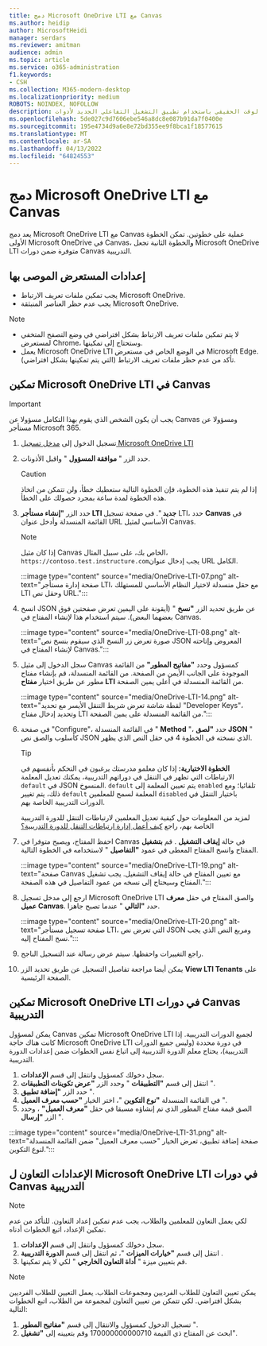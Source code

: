 ```yaml
---
title: دمج Microsoft OneDrive LTI مع Canvas
ms.author: heidip
author: MicrosoftHeidi
manager: serdars
ms.reviewer: amitman
audience: admin
ms.topic: article
ms.service: o365-administration
f1.keywords:
- CSH
ms.collection: M365-modern-desktop
ms.localizationpriority: medium
ROBOTS: NOINDEX, NOFOLLOW
description: إنشاء الواجبات ووضع الدرجات عليها، وإنشاء محتوى الدورة التدريبية وتنسيقه، والتعاون في العمل على الملفات في الوقت الحقيقي باستخدام تطبيق التشغيل التفاعلي الجديد لأدوات Microsoft OneDrive Learning ل Canvas.
ms.openlocfilehash: 5de027c9d7606ebe546a8dc8e087b91da7f0400e
ms.sourcegitcommit: 195e4734d9a6e8e72bd355ee9f8bca1f18577615
ms.translationtype: MT
ms.contentlocale: ar-SA
ms.lasthandoff: 04/13/2022
ms.locfileid: "64824553"
---
```

# <a name="integrate-microsoft-onedrive-lti-with-canvas"></a>دمج Microsoft OneDrive LTI مع Canvas

يعد دمج Microsoft OneDrive LTI مع Canvas عملية على خطوتين. تمكن الخطوة الأولى Microsoft OneDrive في Canvas، والخطوة الثانية تجعل Microsoft OneDrive LTI متوفرة ضمن دورات Canvas التدريبية.

## <a name="recommended-browser-settings"></a>إعدادات المستعرض الموصى بها

- يجب تمكين ملفات تعريف الارتباط Microsoft OneDrive.
- يجب عدم حظر العناصر المنبثقة Microsoft OneDrive.

> [!NOTE]
>
> - لا يتم تمكين ملفات تعريف الارتباط بشكل افتراضي في وضع التصفح المتخفي لمستعرض Chrome، وستحتاج إلى تمكينها.
> - يعمل Microsoft OneDrive LTI في الوضع الخاص في مستعرض Microsoft Edge. تأكد من عدم حظر ملفات تعريف الارتباط (التي يتم تمكينها بشكل افتراضي).

## <a name="enable-microsoft-onedrive-lti-in-canvas"></a>تمكين Microsoft OneDrive LTI في Canvas

> [!IMPORTANT]
> يجب أن يكون الشخص الذي يقوم بهذا التكامل مسؤولا عن Canvas ومسؤولا عن مستأجر Microsoft 365.

1. تسجيل الدخول إلى <a href="https://onedrivelti.microsoft.com/admin" target="_blank">مدخل تسجيل Microsoft OneDrive LTI</a>
2. حدد الزر " **موافقة المسؤول** " واقبل الأذونات.

   > [!CAUTION]
   > إذا لم يتم تنفيذ هذه الخطوة، فإن الخطوة التالية ستعطيك خطأ، ولن تتمكن من اتخاذ هذه الخطوة لمدة ساعة بمجرد حصولك على الخطأ.

3. حدد الزر **"إنشاء مستأجر LTI جديد** ". في صفحة تسجيل LTI، حدد **Canvas** في القائمة المنسدلة وأدخل عنوان URL الأساسي لمثيل Canvas.

   > [!NOTE]
   > إذا كان مثيل Canvas الخاص بك، على سبيل المثال، `https://contoso.test.instructure.com`يجب إدخال عنوان URL الكامل.

   :::image type="content" source="media/OneDrive-LTI-07.png" alt-text="صفحة إدارة مستأجر LTI، مع حقل منسدلة لاختيار النظام الأساسي للمستهلك LTI وحقل نص URL.":::

4. انسخ JSON عن طريق تحديد الزر **"نسخ** " (أيقونة على اليمين تعرض صفحتين فوق بعضهما البعض). سيتم استخدام هذا لإنشاء المفتاح في Canvas.

   :::image type="content" source="media/OneDrive-LTI-08.png" alt-text="صورة تعرض زر النسخ الذي سيقوم بنسخ نص JSON المعروض وإتاحته لإنشاء المفتاح في Canvas.":::

5. سجل الدخول إلى مثيل Canvas كمسؤول وحدد **"مفاتيح المطور"** من القائمة الموجودة على الجانب الأيمن من الصفحة. من القائمة المنسدلة، قم بإنشاء مفتاح مطور عن طريق اختيار **مفتاح LTI** من القائمة المنسدلة في أعلى يمين الصفحة.

   :::image type="content" source="media/OneDrive-LTI-14.png" alt-text="لقطة شاشة تعرض شريط التنقل الأيسر مع تحديد &quot;Developer Keys&quot;، وتحديد إدخال مفتاح LTI من القائمة المنسدلة على يمين الصفحة.":::

6. في صفحة "Configure"، في القائمة المنسدلة " **Method** "، حدد **"لصق JSON** " كأسلوب والصق نص JSON الذي نسخته في الخطوة 4 في حقل النص الذي يظهر.

    > [!TIP]
    > **الخطوة الاختيارية:** إذا كان معلمو مدرستك يرغبون في التحكم بأنفسهم في الارتباطات التي تظهر في التنقل في دوراتهم التدريبية، يمكنك تعديل المعلمة ``default`` في JSON المنسوخ. ``default`` يتم تعيين المعلمة إلى ``enabled`` تلقائيا؛ ومع ذلك، يتم تغيير ``default`` المعلمة لسمح للمعلمين ``disabled`` باختيار التنقل في الدورات التدريبية الخاصة بهم.
    >
    > لمزيد من المعلومات حول كيفية تعديل المعلمين لارتباطات التنقل للدورة التدريبية الخاصة بهم، راجع [كيف أعمل إدارة ارتباطات التنقل للدورة التدريبية؟](https://community.canvaslms.com/t5/Instructor-Guide/How-do-I-manage-Course-Navigation-links/ta-p/1020)

7. احفظ المفتاح، ويصبح متوفرا في Canvas في حالة **إيقاف التشغيل** . قم **بتشغيل** المفتاح وانسخ المفتاح المعطى في عمود **"التفاصيل** " لاستخدامه في الخطوة التالية.

   :::image type="content" source="media/OneDrive-LTI-19.png" alt-text="صفحة Canvas مع تعيين المفتاح في حالة إيقاف التشغيل. يجب تشغيل المفتاح وسيحتاج إلى نسخه من عمود التفاصيل في هذه الصفحة.":::

8. ارجع إلى مدخل تسجيل Microsoft OneDrive LTI والصق المفتاح في حقل **معرف عميل Canvas**. حدد **"التالي** " عندما تصبح جاهزا.

   :::image type="content" source="media/OneDrive-LTI-20.png" alt-text="صفحة تسجيل مستأجر LTI، التي تعرض نص JSON ومربع النص الذي يجب نسخ المفتاح إليه.":::

9. راجع التغييرات واحفظها. سيتم عرض رسالة عند التسجيل الناجح.
10. يمكن أيضا مراجعة تفاصيل التسجيل عن طريق تحديد الزر **View LTI Tenants** على الصفحة الرئيسية.

## <a name="enable-microsoft-onedrive-lti-in-canvas-courses"></a>تمكين Microsoft OneDrive LTI في دورات Canvas التدريبية

يمكن لمسؤول Canvas تمكين Microsoft OneDrive LTI لجميع الدورات التدريبية. إذا كانت هناك حاجة Microsoft OneDrive LTI في دورة محددة (وليس جميع الدورات التدريبية)، يحتاج معلم الدورة التدريبية إلى اتباع نفس الخطوات ضمن إعدادات الدورة التدريبية.

1. سجل دخولك كمسؤول وانتقل إلى قسم **الإعدادات**.
2. انتقل إلى قسم **"التطبيقات** " وحدد الزر **"عرض تكوينات التطبيقات** ".
3. حدد الزر **"إضافة تطبيق** ".
4. في القائمة المنسدلة **"نوع التكوين** "، اختر الخيار **"حسب معرف العميل** ".
5. الصق قيمة مفتاح المطور الذي تم إنشاؤه مسبقا في حقل **"معرف العميل"** ، وحدد الزر **"إرسال** ".

:::image type="content" source="media/OneDrive-LTI-31.png" alt-text="صفحة إضافة تطبيق، تعرض الخيار &quot;حسب معرف العميل&quot; ضمن القائمة المنسدلة لنوع التكوين.":::

## <a name="collaboration-settings-for-microsoft-onedrive-lti-in-canvas-courses"></a>الإعدادات التعاون ل Microsoft OneDrive LTI في دورات Canvas التدريبية

> [!NOTE]
> لكي يعمل التعاون للمعلمين والطلاب، يجب عدم تمكين إعداد التعاون. للتأكد من عدم تمكين الإعداد، اتبع الخطوات أدناه.

1. سجل دخولك كمسؤول وانتقل إلى قسم **الإعدادات**.
1. انتقل إلى قسم **"خيارات الميزات** "، ثم انتقل إلى قسم **الدورة التدريبية** .
1. قم بتعيين ميزة " **أداة التعاون الخارجي** " لكي لا يتم تمكينها.

> [!NOTE]
> يمكن تعيين التعاون للطلاب الفرديين ومجموعات الطلاب. يعمل التعيين للطلاب الفرديين بشكل افتراضي. لكي تتمكن من تعيين التعاون لمجموعة من الطلاب، اتبع الخطوات التالية:

1. تسجيل الدخول كمسؤول والانتقال إلى قسم **"مفاتيح المطور** ".
1. ابحث عن المفتاح ذي القيمة 170000000000710 وقم بتعيينه إلى **"تشغيل**".
